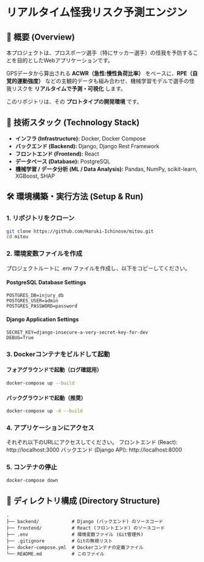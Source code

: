 # リアルタイム怪我リスク予測エンジン

## 📖 概要 (Overview)
本プロジェクトは、プロスポーツ選手（特にサッカー選手）の怪我を予防することを目的としたWebアプリケーションです。

GPSデータから算出される **ACWR（急性:慢性負荷比率）** をベースに、**RPE（自覚的運動強度）** などの主観的データも組み合わせ、機械学習モデルで選手の怪我リスクを **リアルタイムで予測・可視化** します。

このリポジトリは、その **プロトタイプの開発環境** です。

## 🚀 技術スタック (Technology Stack)
- **インフラ (Infrastructure):** Docker, Docker Compose  
- **バックエンド (Backend):** Django, Django Rest Framework  
- **フロントエンド (Frontend):** React  
- **データベース (Database):** PostgreSQL  
- **機械学習 / データ分析 (ML / Data Analysis):** Pandas, NumPy, scikit-learn, XGBoost, SHAP  


## 🛠️ 環境構築・実行方法 (Setup & Run)

### 1. リポジトリをクローン
```bash
git clone https://github.com/Haruki-Ichinose/mitou.git
cd mitou
```
### 2. 環境変数ファイルを作成
プロジェクトルートに .env ファイルを作成し、以下をコピーしてください。

#### PostgreSQL Database Settings
    POSTGRES_DB=injury_db
    POSTGRES_USER=admin
    POSTGRES_PASSWORD=password

#### Django Application Settings
    SECRET_KEY=django-insecure-a-very-secret-key-for-dev
    DEBUG=True

### 3. Dockerコンテナをビルドして起動
#### フォアグラウンドで起動（ログ確認用）
```bash
docker-compose up --build
```

#### バックグラウンドで起動（推奨）
```bash
docker-compose up -d --build
```

### 4. アプリケーションにアクセス
それぞれ以下のURLにアクセスしてください。
フロントエンド (React): http://localhost:3000
バックエンド (Django API): http://localhost:8000

### 5. コンテナの停止
```bash
docker-compose down
```

## 📂 ディレクトリ構成 (Directory Structure)
    .
    ├── backend/            # Django (バックエンド) のソースコード
    ├── frontend/           # React (フロントエンド) のソースコード
    ├── .env                # 環境変数ファイル (Git管理外)
    ├── .gitignore          # Gitの無視リスト
    ├── docker-compose.yml  # Dockerコンテナの定義ファイル
    └── README.md           # このファイル